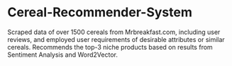 # Cereal-Recommender-System
Scraped data of over 1500 cereals from Mrbreakfast.com, including user reviews, and employed user requirements of desirable attributes or similar cereals.  Recommends the top-3 niche products based on results from Sentiment Analysis and Word2Vector.
